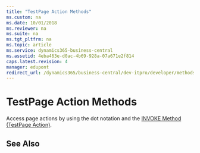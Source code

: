 ```yaml
---
title: "TestPage Action Methods"
ms.custom: na
ms.date: 10/01/2018
ms.reviewer: na
ms.suite: na
ms.tgt_pltfrm: na
ms.topic: article
ms.service: dynamics365-business-central
ms.assetid: 4eba463e-d0ac-4b69-928a-07a671e2f814
caps.latest.revision: 4
manager: edupont
redirect_url: /dynamics365/business-central/dev-itpro/developer/methods-auto/library
---
```


 

# TestPage Action Methods
Access page actions by using the dot notation and the [INVOKE Method \(TestPage Action\)](devenv-INVOKE-Method-TestPage-Action.md).  
  
## See Also  
<!--Links [Test Pages](Test-Pages.md) -->  